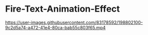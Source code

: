 # Fire-Text-Animation-Effect

https://user-images.githubusercontent.com/83178592/198802100-9c2d5a74-a472-41e4-80ca-bab55c803f65.mp4
